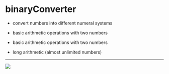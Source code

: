 # binaryConverter
*   convert numbers into different numeral systems  

*   basic arithmetic operations with two numbers  

*   basic arithmetic operations with two numbers  

*   long arithmetic (almost unlimited numbers)  
___
<img src="http://i.imgur.com/BUzEEO9.png" />
